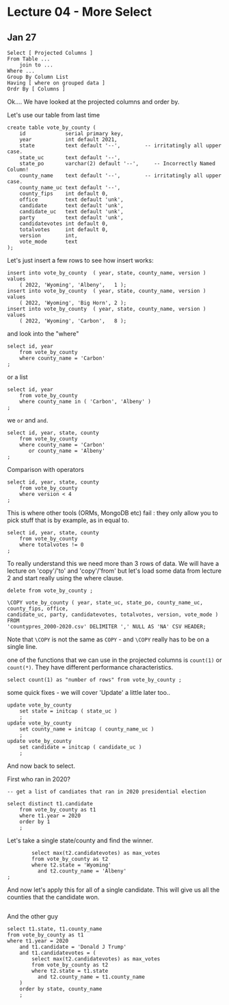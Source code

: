 
<style>
.pagebreak { page-break-before: always; }
.half { height: 200px; }
</style>
<style>
.pagebreak { page-break-before: always; }
.half { height: 200px; }
.markdown-body {
	font-size: 12px;
}
.markdown-body td {
	font-size: 12px;
}
table {
	border: 1px solid black;
}
</style>


# Lecture 04 - More Select
## Jan 27


```
Select [ Projected Columns ]
From Table ...
    join to ...
Where ...
Group By Column List
Having [ where on grouped data ]
Ordr By [ Columns ]
```


Ok....
We have looked at the projected columns and order by.


Let's use our table from last time

```
create table vote_by_county (
    id             serial primary key,
    year           int default 2021,
    state          text default '--',        -- irritatingly all upper case.
    state_uc       text default '--',
    state_po       varchar(2) default '--',     -- Incorrectly Named Column!
    county_name    text default '--',        -- irritatingly all upper case.
    county_name_uc text default '--',
    county_fips    int default 0,
    office         text default 'unk', 
    candidate      text default 'unk', 
    candidate_uc   text default 'unk', 
    party          text default 'unk', 
    candidatevotes int default 0, 
    totalvotes     int default 0,
    version        int,
    vote_mode      text
);
```

Let's just insert a few rows to see how insert works:

```
insert into vote_by_county  ( year, state, county_name, version ) values
    ( 2022, 'Wyoming', 'Albeny',   1 );
insert into vote_by_county  ( year, state, county_name, version ) values
    ( 2022, 'Wyoming', 'Big Horn', 2 );
insert into vote_by_county  ( year, state, county_name, version ) values
    ( 2022, 'Wyoming', 'Carbon',   8 );
```


and look into the "where"

```
select id, year
	from vote_by_county 
	where county_name = 'Carbon'
;
```

or a list


```
select id, year
	from vote_by_county 
	where county_name in ( 'Carbon', 'Albeny' )
;
```

we `or` and `and`.


```
select id, year, state, county
    from vote_by_county 
	where county_name = 'Carbon'
       or county_name = 'Albeny' 
;
```

Comparison with operators

```
select id, year, state, county
    from vote_by_county 
	where version < 4
;
```

This is where other tools (ORMs, MongoDB etc) fail : they only allow you to pick stuff
that is by example, as in equal to.

```
select id, year, state, county
    from vote_by_county 
	where totalvotes != 0
;
```

To really understand this we need more than 3 rows of data.
We will have a lecture on 'copy'/'to' and 'copy'/'from' but let's load some data
from lecture 2 and start really using the where clause.

```
delete from vote_by_county ;

\COPY vote_by_county ( year, state_uc, state_po, county_name_uc, county_fips, office,
candidate_uc, party, candidatevotes, totalvotes, version, vote_mode ) FROM
'countypres_2000-2020.csv' DELIMITER ',' NULL AS 'NA' CSV HEADER;
```

Note that `\COPY` is not the same as `COPY` - and `\COPY` really has to be on
a single line.

one of the functions that we can use in the projected columns is `count(1)` or 
`count(*)`.  They have different performance characteristics.

```
select count(1) as "number of rows" from vote_by_county ;
```

some quick fixes - we will cover 'Update' a little later too..

```
update vote_by_county
	set state = initcap ( state_uc )
	;
update vote_by_county
	set county_name = initcap ( county_name_uc )
	;
update vote_by_county
	set candidate = initcap ( candidate_uc )
	;
```

And now back to select.  

First who ran in 2020?

```
-- get a list of candiates that ran in 2020 presidential election

select distinct t1.candidate
	from vote_by_county as t1
	where t1.year = 2020
	order by 1
	;
```

Let's take a single state/county and find the winner.

```
		select max(t2.candidatevotes) as max_votes
		from vote_by_county as t2
		where t2.state = 'Wyoming'
		  and t2.county_name = 'Albeny'
;
```

And now let's apply this for all of a single candidate.
This will give us all the counties that the candidate won.


```

```

And the other guy

```
select t1.state, t1.county_name
from vote_by_county as t1
where t1.year = 2020
	and t1.candidate = 'Donald J Trump'
	and t1.candidatevotes = (
		select max(t2.candidatevotes) as max_votes
		from vote_by_county as t2
		where t2.state = t1.state
		  and t2.county_name = t1.county_name
	)
	order by state, county_name
	;

```

